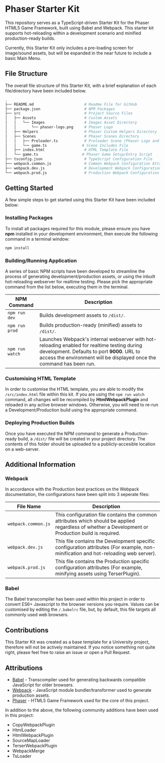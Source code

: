 # Phaser Starter Kit
This repository serves as a TypeScript-driven Starter Kit for the Phaser HTML5 Game Framework, built using Babel and Webpack. This starter kit supports hot-reloading within a development scenario and minified production-ready builds.

Currently, this Starter Kit only includes a pre-loading screen for image/sound assets, but will be expanded in the near future to include a basic Main Menu.
## File Structure
The overall file structure of this Starter Kit, with a brief explanation of each file/directory have been included below.
```bash
.
├── README.md                       # Readme File for GitHub
├── package.json                    # NPM Packages
├── src                             # Project Source Files
│   ├── Assets                      # Custom Assets
│   │   └── Images                  # Images Asset Directory
│   │       └── phaser-logo.png     # Phaser Logo
│   ├── Helpers                     # Phaser Custom Helpers Directory
│   ├── Scenes                      # Phaser Scenes Directory
│   │   ├── Preloader.ts            # Preloader Scene (Phaser Logo and Loading Text)
│   │   └── game.ts                # Scene Includes File
│   ├── index.html                  # HTML Template File
│   └── game.ts                    # Phaser Game Setup/Entry Script
├── tsconfig.json                   # TypeScript Configuration File
├── webpack.common.js               # Common Webpack Configuration Attributes
├── webpack.dev.js                  # Development Webpack Configuration
└── webpack.prod.js                 # Production Webpack Configuration
```

## Getting Started
A few simple steps to get started using this Starter Kit have been included below:
### Installing Packages
To install all packages required for this module, please ensure you have **npm** installed in your development environment, then execute the following command in a terminal window:
```bash
npm install
```

### Building/Running Application
A series of basic NPM scripts have been developed to streamline the process of generating development/production assets, or using the inbuilt hot-reloading webserver for realtime testing. Please pick the appropriate command from the list below, executing them in the terminal.

| NPM Command | Description |
| --- | --- |
| `npm run dev` | Builds development assets to `/dist/`. |
| `npm run prod` | Builds production-ready (minified) assets to `/dist/`. |
| `npm run watch` | Launches Webpack's internal webserver with hot-reloading enabled for realtime testing during development. Defaults to port **9000**. URL to access the environment will be displayed once the command has been run.|

### Customising HTML Template
In order to customise the HTML template, you are able to modify the `/src/index.html` file within this kit. If you are using the `npm run watch` command, all changes will be recompiled by **HtmlWebpackPlugin** and reloaded in any active browser windows. Otherwise, you will need to re-run a Development/Production build using the appropriate command.

### Deploying Production Builds

Once you have executed the NPM command to generate a Production-ready build, a `/dist/` file will be created in your project directory. The contents of this folder should be uploaded to a publicly-accesible location on a web-server.

## Additional Information
### Webpack
In accordance with the Production best practices on the Webpack documentation, the configurations have been split into 3 seperate files:

| File Name | Description |
| --- | --- |
| `webpack.common.js` | This configuration file contains the common attributes which should be applied regardless of whether a Development or Production build is required. |
| `webpack.dev.js` | This file contains the Development specific configuration attributes (For example, non-minification and hot-reloading web server). |
| `webpack.prod.js` | This file contains the Production specific configuration attributes (For example, minifying assets using TerserPlugin).

### Babel
The Babel transcompiler has been used within this project in order to convert ES6+ Javascript to the browser versions you require. Values can be customised by editing the `/.babelrc` file, but, by default, this file targets all commonly used web browsers.

## Contributions
This Starter Kit was created as a base template for a University project, therefore will not be actively maintained. If you notice something not quite right, please feel free to raise an issue or open a Pull Request.

## Attributions
* [Babel](https://babeljs.io/) - Transcompiler used for generating backwards compatible JavaScript for older browsers.
* [Webpack](https://webpack.js.org/) - JavaScript module bundler/transformer used to generate production assets.
* [Phaser](https://phaser.io/) - HTML5 Game Framework used for the core of this project.

In addition to the above, the following community additions have been used in this project:
* CopyWebpackPlugin
* HtmlLoader
* HtmlWebpackPlugin
* SourceMapLoader
* TerserWebpackPlugin
* WebpackMerge
* TsLoader